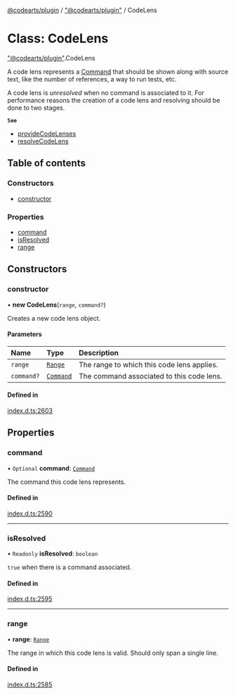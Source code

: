 [@codearts/plugin](../README.md) / ["@codearts/plugin"](../modules/_codearts_plugin_.md) / CodeLens

# Class: CodeLens

["@codearts/plugin"](../modules/_codearts_plugin_.md).CodeLens

A code lens represents a [Command](../interfaces/codearts_plugin_.Command.md) that should be shown along with
source text, like the number of references, a way to run tests, etc.

A code lens is _unresolved_ when no command is associated to it. For performance
reasons the creation of a code lens and resolving should be done to two stages.

**`See`**

 - [provideCodeLenses](../interfaces/codearts_plugin_.CodeLensProvider.md#providecodelenses)
 - [resolveCodeLens](../interfaces/codearts_plugin_.CodeLensProvider.md#resolvecodelens)

## Table of contents

### Constructors

- [constructor](codearts_plugin_.CodeLens.md#constructor)

### Properties

- [command](codearts_plugin_.CodeLens.md#command)
- [isResolved](codearts_plugin_.CodeLens.md#isresolved)
- [range](codearts_plugin_.CodeLens.md#range)

## Constructors

### constructor

• **new CodeLens**(`range`, `command?`)

Creates a new code lens object.

#### Parameters

| Name | Type | Description |
| :------ | :------ | :------ |
| `range` | [`Range`](codearts_plugin_.Range.md) | The range to which this code lens applies. |
| `command?` | [`Command`](../interfaces/codearts_plugin_.Command.md) | The command associated to this code lens. |

#### Defined in

[index.d.ts:2603](https://github.com/huaweicloud/cloudide-plugin-api/blob/03b481c/index.d.ts#L2603)

## Properties

### command

• `Optional` **command**: [`Command`](../interfaces/codearts_plugin_.Command.md)

The command this code lens represents.

#### Defined in

[index.d.ts:2590](https://github.com/huaweicloud/cloudide-plugin-api/blob/03b481c/index.d.ts#L2590)

___

### isResolved

• `Readonly` **isResolved**: `boolean`

`true` when there is a command associated.

#### Defined in

[index.d.ts:2595](https://github.com/huaweicloud/cloudide-plugin-api/blob/03b481c/index.d.ts#L2595)

___

### range

• **range**: [`Range`](codearts_plugin_.Range.md)

The range in which this code lens is valid. Should only span a single line.

#### Defined in

[index.d.ts:2585](https://github.com/huaweicloud/cloudide-plugin-api/blob/03b481c/index.d.ts#L2585)
